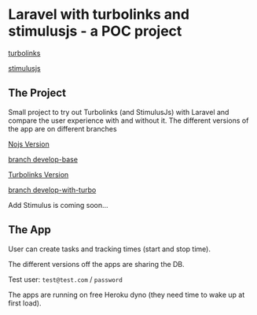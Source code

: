 # Laravel with turbolinks and stimulusjs - a POC project

[turbolinks](https://github.com/turbolinks/turbolinks)

[stimulusjs](https://stimulusjs.org/)

## The Project

Small project to try out Turbolinks (and StimulusJs) with Laravel and compare the user experience with and without it. The different versions of the app are on different branches

[Nojs Version](https://laravel-turbo.herokuapp.com)

[branch develop-base](https://github.com/flamisz/laravel-turbo/tree/develop-base)

[Turbolinks Version](https://laravel-turbo-2.herokuapp.com)

[branch develop-with-turbo](https://github.com/flamisz/laravel-turbo/tree/develop-with-turbo)

Add Stimulus is coming soon...

## The App

User can create tasks and tracking times (start and stop time).

The different versions off the apps are sharing the DB.

Test user: `test@test.com` / `password`

The apps are running on free Heroku dyno (they need time to wake up at first load).
